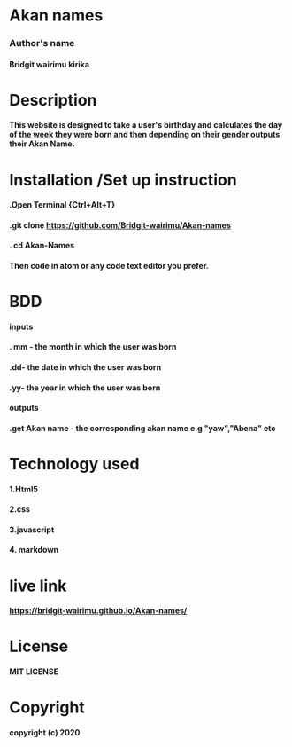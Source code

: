 # Akan names
### Author's name
#### Bridgit wairimu kirika
# Description
#### This website is designed to take a user's birthday and calculates the day of the week they were born and then depending on their gender outputs their Akan Name.
# Installation /Set up instruction
#### .Open Terminal {Ctrl+Alt+T}
#### .git clone https://github.com/Bridgit-wairimu/Akan-names

#### . cd Akan-Names

#### Then code in atom or any code text editor you prefer.

# BDD 
#### inputs
#### . mm - the month in which the user was born
#### .dd- the date in which the user was born
#### .yy- the year in which the user was born
#### outputs
#### .get Akan name - the corresponding akan name e.g "yaw","Abena" etc

# Technology used
#### 1.Html5
#### 2.css
#### 3.javascript
#### 4. markdown

# live link
#### https://bridgit-wairimu.github.io/Akan-names/

# License
#### MIT LICENSE

# Copyright
#### copyright (c) 2020
